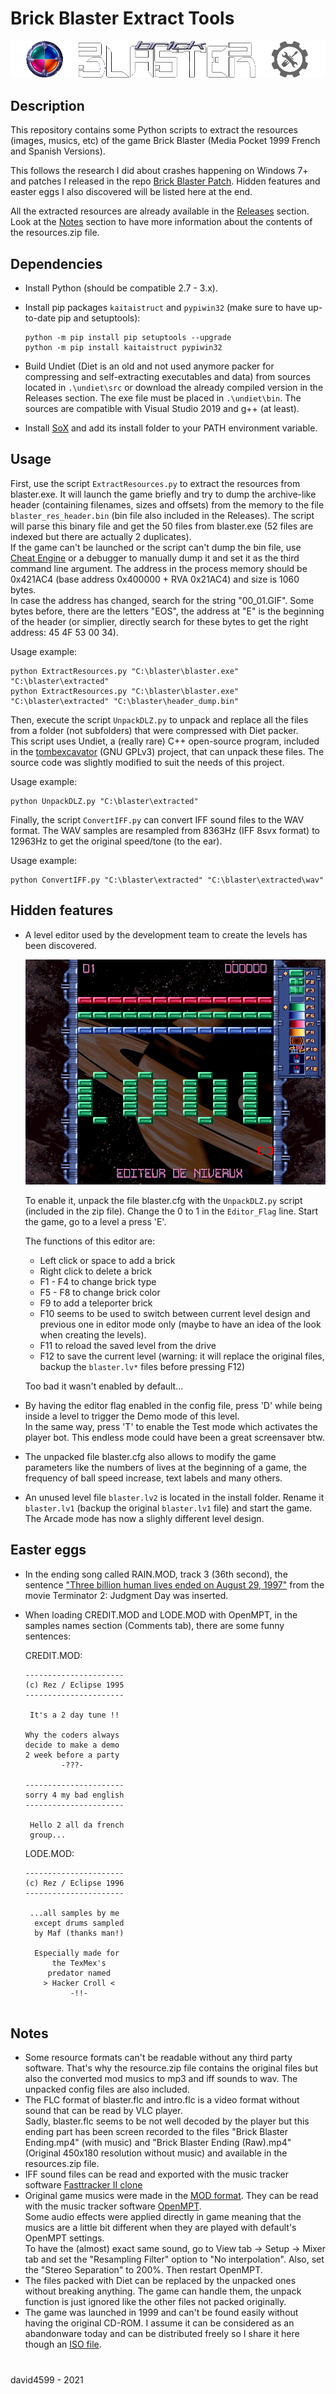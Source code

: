 # Brick Blaster Extract Tools

<img src="img/BrickBlasterExtractTools_logo.png" alt="Brick Blaster Extract Tools Logo">

## Description
This repository contains some Python scripts to extract the resources (images, musics, etc) of the game Brick Blaster (Media Pocket 1999 French and Spanish Versions).

This follows the research I did about crashes happening on Windows 7+ and patches I released in the repo [Brick Blaster Patch](https://github.com/david4599/BrickBlaster-Patch). Hidden features and easter eggs I also discovered will be listed here at the end.

All the extracted resources are already available in the [Releases](https://github.com/david4599/BrickBlaster-ExtractTools/releases/latest) section. Look at the [Notes](https://github.com/david4599/BrickBlaster-ExtractTools#notes) section to have more information about the contents of the resources.zip file.

## Dependencies
- Install Python (should be compatible 2.7 - 3.x).
- Install pip packages `kaitaistruct` and `pypiwin32` (make sure to have up-to-date pip and setuptools):

  ```
  python -m pip install pip setuptools --upgrade
  python -m pip install kaitaistruct pypiwin32
  ```
- Build Undiet (Diet is an old and not used anymore packer for compressing and self-extracting executables and data) from sources located in `.\undiet\src` or download the already compiled version in the Releases section. The exe file must be placed in `.\undiet\bin`. The sources are compatible with Visual Studio 2019 and g++ (at least).
- Install [SoX](https://sourceforge.net/projects/sox/) and add its install folder to your PATH environment variable.

## Usage
First, use the script `ExtractResources.py` to extract the resources from blaster.exe. It will launch the game briefly and try to dump the archive-like header (containing filenames, sizes and offsets) from the memory to the file `blaster_res_header.bin` (bin file also included in the Releases). The script will parse this binary file and get the 50 files from blaster.exe (52 files are indexed but there are actually 2 duplicates).  
If the game can't be launched or the script can't dump the bin file, use [Cheat Engine](https://www.cheatengine.org) or a debugger to manually dump it and set it as the third command line argument. The address in the process memory should be 0x421AC4 (base address 0x400000 + RVA 0x21AC4) and size is 1060 bytes.  
In case the address has changed, search for the string "00_01.GIF". Some bytes before, there are the letters "EOS", the address at "E" is the beginning of the header (or simplier, directly search for these bytes to get the right address: 45 4F 53 00 34).

Usage example:
```
python ExtractResources.py "C:\blaster\blaster.exe" "C:\blaster\extracted"
python ExtractResources.py "C:\blaster\blaster.exe" "C:\blaster\extracted" "C:\blaster\header_dump.bin"
```

Then, execute the script `UnpackDLZ.py` to unpack and replace all the files from a folder (not subfolders) that were compressed with Diet packer.  
This script uses Undiet, a (really rare) C++ open-source program, included in the [tombexcavator](https://code.google.com/archive/p/tombexcavator/) (GNU GPLv3) project, that can unpack these files. The source code was slightly modified to suit the needs of this project.

Usage example:
```
python UnpackDLZ.py "C:\blaster\extracted"
```

Finally, the script `ConvertIFF.py` can convert IFF sound files to the WAV format. The WAV samples are resampled from 8363Hz (IFF 8svx format) to 12963Hz to get the original speed/tone (to the ear).

Usage example:
```
python ConvertIFF.py "C:\blaster\extracted" "C:\blaster\extracted\wav"
```

## Hidden features
- A level editor used by the development team to create the levels has been discovered.

  <img src="img/BrickBlaster_LevelEditor.png" alt="Brick Blaster Level Editor">

  To enable it, unpack the file blaster.cfg with the `UnpackDLZ.py` script (included in the zip file). Change the 0 to 1 in the `Editor_Flag` line. Start the game, go to a level a press 'E'.

  The functions of this editor are:
   - Left click or space to add a brick
   - Right click to delete a brick
   - F1 - F4 to change brick type
   - F5 - F8 to change brick color
   - F9 to add a teleporter brick
   - F10 seems to be used to switch between current level design and previous one in editor mode only (maybe to have an idea of the look when creating the levels).
   - F11 to reload the saved level from the drive
   - F12 to save the current level (warning: it will replace the original files, backup the `blaster.lv*` files before pressing F12)
   
  Too bad it wasn't enabled by default...

- By having the editor flag enabled in the config file, press 'D' while being inside a level to trigger the Demo mode of this level.  
In the same way, press 'T' to enable the Test mode which activates the player bot. This endless mode could have been a great screensaver btw.
- The unpacked file blaster.cfg also allows to modify the game parameters like the numbers of lives at the beginning of a game, the frequency of ball speed increase, text labels and many others.
- An unused level file `blaster.lv2` is located in the install folder. Rename it `blaster.lv1` (backup the original `blaster.lv1` file) and start the game. The Arcade mode has now a slighly different level design.

## Easter eggs
- In the ending song called RAIN.MOD, track 3 (36th second), the sentence ["Three billion human lives ended on August 29, 1997"](https://youtu.be/DHKxoARmjLU?t=50) from the movie Terminator 2: Judgment Day was inserted.
- When loading CREDIT.MOD and LODE.MOD with OpenMPT, in the samples names section (Comments tab), there are some funny sentences:
  
  CREDIT.MOD:
  ```
  ----------------------
  (c) Rez / Eclipse 1995
  ----------------------
  
   It's a 2 day tune !!
  
  Why the coders always
  decide to make a demo
  2 week before a party
          -???-
  
  ----------------------
  sorry 4 my bad english
  ----------------------
  
   Hello 2 all da french
   group...
  ```
  LODE.MOD:
  ```
  ----------------------
  (c) Rez / Eclipse 1996
  ----------------------
  
   ...all samples by me
    except drums sampled
    by Maf (thanks man!)
   
    Especially made for
        the TexMex's
       predator named
      > Hacker Croll <
            -!!-
   
  ```

## Notes
- Some resource formats can't be readable without any third party software. That's why the resource.zip file contains the original files but also the converted mod musics to mp3 and iff sounds to wav. The unpacked config files are also included.
- The FLC format of blaster.flc and intro.flc is a video format without sound that can be read by VLC player.  
  Sadly, blaster.flc seems to be not well decoded by the player but this ending part has been screen recorded to the files "Brick Blaster Ending.mp4" (with music) and "Brick Blaster Ending (Raw).mp4" (Original 450x180 resolution without music) and available in the resources.zip file.
- IFF sound files can be read and exported with the music tracker software [Fasttracker II clone](https://16-bits.org/ft2.php)
- Original game musics were made in the [MOD format](https://en.wikipedia.org/wiki/Module_file). They can be read with the music tracker software [OpenMPT](https://openmpt.org/).  
  Some audio effects were applied directly in game meaning that the musics are a little bit different when they are played with default's OpenMPT settings.  
  To have the (almost) exact same sound, go to View tab -> Setup -> Mixer tab and set the "Resampling Filter" option to "No interpolation". Also, set the "Stereo Separation" to 200%. Then restart OpenMPT.
- The files packed with Diet can be replaced by the unpacked ones without breaking anything. The game can handle them, the unpack function is just ignored like the other files not packed originally.
- The game was launched in 1999 and can't be found easily without having the original CD-ROM. I assume it can be considered as an abandonware today and can be distributed freely so I share it here though an [ISO file](https://www.dropbox.com/s/91b3xgbr1c1e86v/Brick%20Blaster.iso?dl=1).

#
david4599 - 2021